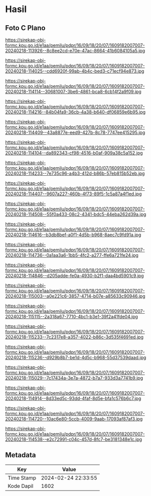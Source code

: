 # Hasil

## Foto C Plano

https://sirekap-obj-formc.kpu.go.id/e1aa/pemilu/pdpr/16/09/18/20/07/1609182007007-20240218-113926--8c8ee2cd-e70e-47ac-8664-41b6084105a5.jpg

https://sirekap-obj-formc.kpu.go.id/e1aa/pemilu/pdpr/16/09/18/20/07/1609182007007-20240218-114025--cdd6920f-99ab-4b4c-bed3-c71ecf94e873.jpg

https://sirekap-obj-formc.kpu.go.id/e1aa/pemilu/pdpr/16/09/18/20/07/1609182007007-20240218-114114--30681007-3be6-4861-bca8-6cb14f2a9f09.jpg

https://sirekap-obj-formc.kpu.go.id/e1aa/pemilu/pdpr/16/09/18/20/07/1609182007007-20240218-114216--84b04fa9-36cb-4a38-b640-df06859e6b95.jpg

https://sirekap-obj-formc.kpu.go.id/e1aa/pemilu/pdpr/16/09/18/20/07/1609182007007-20240218-114409--43a8877e-eed9-427b-8c78-7747ee415295.jpg

https://sirekap-obj-formc.kpu.go.id/e1aa/pemilu/pdpr/16/09/18/20/07/1609182007007-20240218-114104--da892343-cf98-4516-b0af-909a38c5a152.jpg

https://sirekap-obj-formc.kpu.go.id/e1aa/pemilu/pdpr/16/09/18/20/07/1609182007007-20240218-114233--7e735c96-a4b3-412d-b86b-57eb815b52eb.jpg

https://sirekap-obj-formc.kpu.go.id/e1aa/pemilu/pdpr/16/09/18/20/07/1609182007007-20240218-114407--9607a227-460b-4f73-89f5-1c5a87a4f1ed.jpg

https://sirekap-obj-formc.kpu.go.id/e1aa/pemilu/pdpr/16/09/18/20/07/1609182007007-20240218-114508--55f0a433-08c2-4341-bdc5-44eba262d39a.jpg

https://sirekap-obj-formc.kpu.go.id/e1aa/pemilu/pdpr/16/09/18/20/07/1609182007007-20240218-114616--b3db8bef-a0f1-4d5b-b968-8aec7c9fd91a.jpg

https://sirekap-obj-formc.kpu.go.id/e1aa/pemilu/pdpr/16/09/18/20/07/1609182007007-20240218-114736--0a1aa3a6-1bb5-4fc2-a277-ffe6a721fe24.jpg

https://sirekap-obj-formc.kpu.go.id/e1aa/pemilu/pdpr/16/09/18/20/07/1609182007007-20240218-114846--d205adde-fe0a-4930-b2f1-daa4bd5901c9.jpg

https://sirekap-obj-formc.kpu.go.id/e1aa/pemilu/pdpr/16/09/18/20/07/1609182007007-20240218-115003--a0e221c6-3857-4714-b07e-a85633c90946.jpg

https://sirekap-obj-formc.kpu.go.id/e1aa/pemilu/pdpr/16/09/18/20/07/1609182007007-20240218-115115--2a318a67-7710-4bc1-b3e1-39f2a41fde04.jpg

https://sirekap-obj-formc.kpu.go.id/e1aa/pemilu/pdpr/16/09/18/20/07/1609182007007-20240218-115233--7c2317e8-a357-4022-b86c-3d535f4691ed.jpg

https://sirekap-obj-formc.kpu.go.id/e1aa/pemilu/pdpr/16/09/18/20/07/1609182007007-20240218-115236--d929b8b7-be1d-4d5c-b968-55d37539daad.jpg

https://sirekap-obj-formc.kpu.go.id/e1aa/pemilu/pdpr/16/09/18/20/07/1609182007007-20240218-115029--7c17434a-3e7a-4872-b7a7-933d3a7741b9.jpg

https://sirekap-obj-formc.kpu.go.id/e1aa/pemilu/pdpr/16/09/18/20/07/1609182007007-20240218-114914--8d33ed5c-93dd-4faf-8d5e-bfa1c576b6c7.jpg

https://sirekap-obj-formc.kpu.go.id/e1aa/pemilu/pdpr/16/09/18/20/07/1609182007007-20240218-114720--10ac6e80-5ccb-4009-9aab-17093af87af3.jpg

https://sirekap-obj-formc.kpu.go.id/e1aa/pemilu/pdpr/16/09/18/20/07/1609182007007-20240218-114538--e2c72991-c04c-457d-8fc7-be3181348e1c.jpg


## Metadata

| Key        | Value               |
| ---------- | ------------------- |
| Time Stamp | 2024-02-24 22:33:55 |
| Kode Dapil | 1602                |



